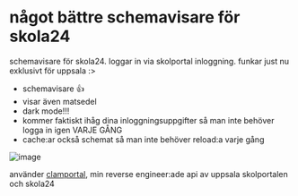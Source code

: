 # något bättre schemavisare för skola24

schemavisare för skola24. loggar in via skolportal inloggning. funkar just nu exklusivt för uppsala :>

* schemavisare 👍
* visar även matsedel
* dark mode!!!
* kommer faktiskt ihåg dina inloggningsuppgifter så man inte behöver logga in igen VARJE GÅNG
* cache:ar också schemat så man inte behöver reload:a varje gång

![image](https://github.com/user-attachments/assets/e59d11d9-1d4c-4159-acf1-a06ff2a8caee)

använder [clamportal](https://github.com/ingobeans/clamportal), min reverse engineer:ade api av uppsala skolportalen och skola24
